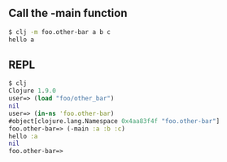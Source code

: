 
## Call the -main function
```sh
$ clj -m foo.other-bar a b c
hello a
```

## REPL
```clj
$ clj
Clojure 1.9.0
user=> (load "foo/other_bar")
nil
user=> (in-ns 'foo.other-bar)
#object[clojure.lang.Namespace 0x4aa83f4f "foo.other-bar"]
foo.other-bar=> (-main :a :b :c)
hello :a
nil
foo.other-bar=>
```
